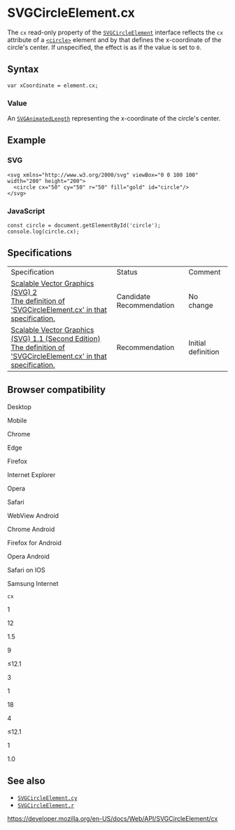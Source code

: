 SVGCircleElement.cx
===================

The `cx` read-only property of the [`SVGCircleElement`](../svgcircleelement) interface reflects the `cx` attribute of a [`<circle>`](https://developer.mozilla.org/en-US/docs/Web/SVG/Element/circle) element and by that defines the x-coordinate of the circle's center. If unspecified, the effect is as if the value is set to `0`.

Syntax
------

    var xCoordinate = element.cx;

### Value

An [`SVGAnimatedLength`](../svganimatedlength) representing the x-coordinate of the circle's center.

Example
-------

### SVG

    <svg xmlns="http://www.w3.org/2000/svg" viewBox="0 0 100 100" width="200" height="200">
      <circle cx="50" cy="50" r="50" fill="gold" id="circle"/>
    </svg>

### JavaScript

    const circle = document.getElementById('circle');
    console.log(circle.cx);

Specifications
--------------

<table><tbody><tr class="odd"><td>Specification</td><td>Status</td><td>Comment</td></tr><tr class="even"><td><a href="https://svgwg.org/svg2-draft/shapes.html#__svg__SVGCircleElement__cx">Scalable Vector Graphics (SVG) 2<br />
<span class="small">The definition of 'SVGCircleElement.cx' in that specification.</span></a></td><td><span class="spec-cr">Candidate Recommendation</span></td><td>No change</td></tr><tr class="odd"><td><a href="https://www.w3.org/TR/SVG11/shapes.html#__svg__SVGCircleElement__cx">Scalable Vector Graphics (SVG) 1.1 (Second Edition)<br />
<span class="small">The definition of 'SVGCircleElement.cx' in that specification.</span></a></td><td><span class="spec-rec">Recommendation</span></td><td>Initial definition</td></tr></tbody></table>

Browser compatibility
---------------------

Desktop

Mobile

Chrome

Edge

Firefox

Internet Explorer

Opera

Safari

WebView Android

Chrome Android

Firefox for Android

Opera Android

Safari on IOS

Samsung Internet

`cx`

1

12

1.5

9

≤12.1

3

1

18

4

≤12.1

1

1.0

See also
--------

-   [`SVGCircleElement.cy`](cy)
-   [`SVGCircleElement.r`](r)

<a href="https://developer.mozilla.org/en-US/docs/Web/API/SVGCircleElement/cx" class="_attribution-link">https://developer.mozilla.org/en-US/docs/Web/API/SVGCircleElement/cx</a>
